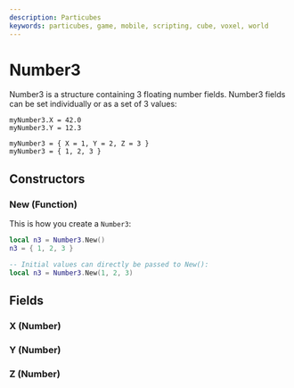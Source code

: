 ```yaml
---
description: Particubes
keywords: particubes, game, mobile, scripting, cube, voxel, world
---
```


# Number3

Number3 is a structure containing 3 floating number fields.
Number3 fields can be set individually or as a set of 3 values:

```
myNumber3.X = 42.0
myNumber3.Y = 12.3

myNumber3 = { X = 1, Y = 2, Z = 3 }
myNumber3 = { 1, 2, 3 }
```

## Constructors

### New (Function)

This is how you create a `Number3`: 

```lua
local n3 = Number3.New()
n3 = { 1, 2, 3 }

-- Initial values can directly be passed to New():
local n3 = Number3.New(1, 2, 3)
```

## Fields

### X (Number)

### Y (Number)

### Z (Number)

